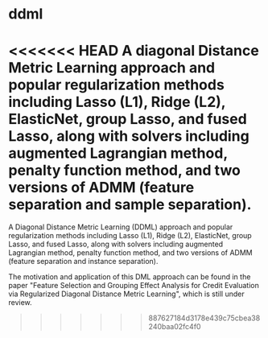 # ddml
<<<<<<< HEAD
A diagonal Distance Metric Learning approach and popular regularization methods including Lasso (L1), Ridge (L2), ElasticNet, group Lasso, and fused Lasso, along with solvers including augmented Lagrangian method, penalty function method, and two versions of ADMM (feature separation and sample separation).
=======
A Diagonal Distance Metric Learning (DDML) approach and popular regularization methods including Lasso (L1), Ridge (L2), ElasticNet, group Lasso, and fused Lasso, along with solvers including augmented Lagrangian method, penalty function method, and two versions of ADMM (feature separation and instance separation).

The motivation and application of this DML approach can be found in the paper "Feature Selection and Grouping Effect Analysis for Credit Evaluation via Regularized Diagonal Distance Metric Learning", which is still under review.
>>>>>>> 887627184d3178e439c75cbea38240baa02fc4f0
